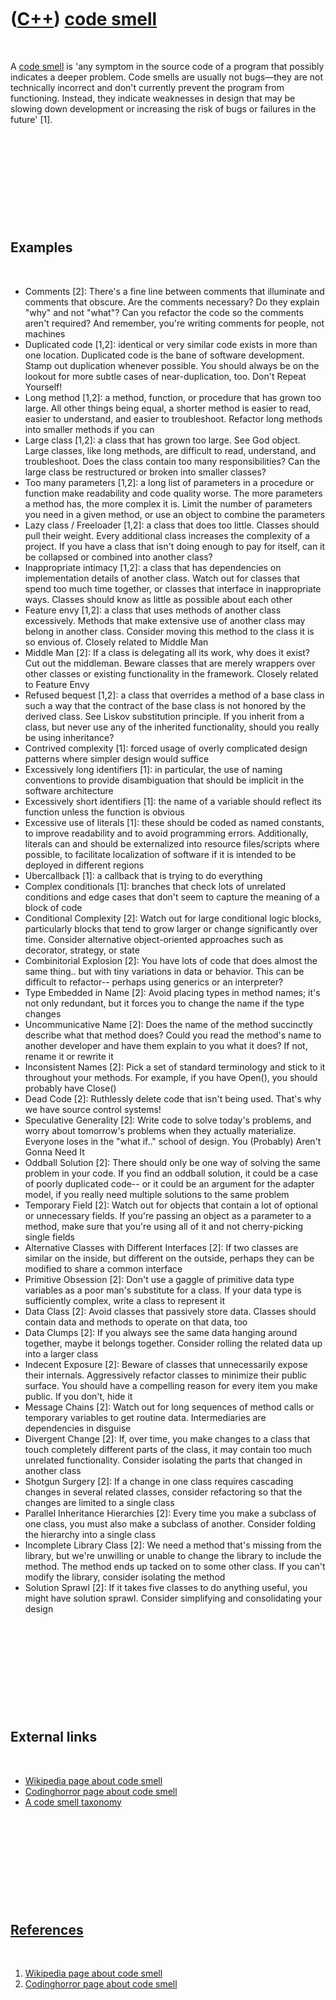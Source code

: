 



 

 

 

 

 

([C++](Cpp.htm)) [code smell](CppCodeSmell.htm)
===============================================

 

A [code smell](CppCodeSmell.htm) is 'any symptom in the source code of a
program that possibly indicates a deeper problem. Code smells are
usually not bugs—they are not technically incorrect and don't currently
prevent the program from functioning. Instead, they indicate weaknesses
in design that may be slowing down development or increasing the risk of
bugs or failures in the future' \[1\].

 

 

 

 

 

Examples
--------

 

-   Comments \[2\]: There's a fine line between comments that illuminate
    and comments that obscure. Are the comments necessary? Do they
    explain "why" and not "what"? Can you refactor the code so the
    comments aren't required? And remember, you're writing comments for
    people, not machines
-   Duplicated code \[1,2\]: identical or very similar code exists in
    more than one location. Duplicated code is the bane of
    software development. Stamp out duplication whenever possible. You
    should always be on the lookout for more subtle cases of
    near-duplication, too. Don't Repeat Yourself!
-   Long method \[1,2\]: a method, function, or procedure that has grown
    too large. All other things being equal, a shorter method is easier
    to read, easier to understand, and easier to troubleshoot. Refactor
    long methods into smaller methods if you can
-   Large class \[1,2\]: a class that has grown too large. See
    God object. Large classes, like long methods, are difficult to read,
    understand, and troubleshoot. Does the class contain too many
    responsibilities? Can the large class be restructured or broken into
    smaller classes?
-   Too many parameters \[1,2\]: a long list of parameters in a
    procedure or function make readability and code quality worse. The
    more parameters a method has, the more complex it is. Limit the
    number of parameters you need in a given method, or use an object to
    combine the parameters
-   Lazy class / Freeloader \[1,2\]: a class that does too little.
    Classes should pull their weight. Every additional class increases
    the complexity of a project. If you have a class that isn't doing
    enough to pay for itself, can it be collapsed or combined into
    another class?
-   Inappropriate intimacy \[1,2\]: a class that has dependencies on
    implementation details of another class. Watch out for classes that
    spend too much time together, or classes that interface in
    inappropriate ways. Classes should know as little as possible about
    each other
-   Feature envy \[1,2\]: a class that uses methods of another
    class excessively. Methods that make extensive use of another class
    may belong in another class. Consider moving this method to the
    class it is so envious of. Closely related to Middle Man
-   Middle Man \[2\]: If a class is delegating all its work, why does it
    exist? Cut out the middleman. Beware classes that are merely
    wrappers over other classes or existing functionality in
    the framework. Closely related to Feature Envy
-   Refused bequest \[1,2\]: a class that overrides a method of a base
    class in such a way that the contract of the base class is not
    honored by the derived class. See Liskov substitution principle. If
    you inherit from a class, but never use any of the inherited
    functionality, should you really be using inheritance?
-   Contrived complexity \[1\]: forced usage of overly complicated
    design patterns where simpler design would suffice
-   Excessively long identifiers \[1\]: in particular, the use of naming
    conventions to provide disambiguation that should be implicit in the
    software architecture
-   Excessively short identifiers \[1\]: the name of a variable should
    reflect its function unless the function is obvious
-   Excessive use of literals \[1\]: these should be coded as named
    constants, to improve readability and to avoid programming errors.
    Additionally, literals can and should be externalized into resource
    files/scripts where possible, to facilitate localization of software
    if it is intended to be deployed in different regions
-   Ubercallback \[1\]: a callback that is trying to do everything
-   Complex conditionals \[1\]: branches that check lots of unrelated
    conditions and edge cases that don't seem to capture the meaning of
    a block of code
-   Conditional Complexity \[2\]: Watch out for large conditional logic
    blocks, particularly blocks that tend to grow larger or change
    significantly over time. Consider alternative object-oriented
    approaches such as decorator, strategy, or state
-   Combinitorial Explosion \[2\]: You have lots of code that does
    almost the same thing.. but with tiny variations in data
    or behavior. This can be difficult to refactor-- perhaps using
    generics or an interpreter?
-   Type Embedded in Name \[2\]: Avoid placing types in method names;
    it's not only redundant, but it forces you to change the name if the
    type changes
-   Uncommunicative Name \[2\]: Does the name of the method succinctly
    describe what that method does? Could you read the method's name to
    another developer and have them explain to you what it does? If not,
    rename it or rewrite it
-   Inconsistent Names \[2\]: Pick a set of standard terminology and
    stick to it throughout your methods. For example, if you have
    Open(), you should probably have Close()
-   Dead Code \[2\]: Ruthlessly delete code that isn't being used.
    That's why we have source control systems!
-   Speculative Generality \[2\]: Write code to solve today's problems,
    and worry about tomorrow's problems when they actually materialize.
    Everyone loses in the "what if.." school of design. You (Probably)
    Aren't Gonna Need It
-   Oddball Solution \[2\]: There should only be one way of solving the
    same problem in your code. If you find an oddball solution, it could
    be a case of poorly duplicated code-- or it could be an argument for
    the adapter model, if you really need multiple solutions to the same
    problem
-   Temporary Field \[2\]: Watch out for objects that contain a lot of
    optional or unnecessary fields. If you're passing an object as a
    parameter to a method, make sure that you're using all of it and not
    cherry-picking single fields
-   Alternative Classes with Different Interfaces \[2\]: If two classes
    are similar on the inside, but different on the outside, perhaps
    they can be modified to share a common interface
-   Primitive Obsession \[2\]: Don't use a gaggle of primitive data type
    variables as a poor man's substitute for a class. If your data type
    is sufficiently complex, write a class to represent it
-   Data Class \[2\]: Avoid classes that passively store data. Classes
    should contain data and methods to operate on that data, too
-   Data Clumps \[2\]: If you always see the same data hanging around
    together, maybe it belongs together. Consider rolling the related
    data up into a larger class
-   Indecent Exposure \[2\]: Beware of classes that unnecessarily expose
    their internals. Aggressively refactor classes to minimize their
    public surface. You should have a compelling reason for every item
    you make public. If you don't, hide it
-   Message Chains \[2\]: Watch out for long sequences of method calls
    or temporary variables to get routine data. Intermediaries are
    dependencies in disguise
-   Divergent Change \[2\]: If, over time, you make changes to a class
    that touch completely different parts of the class, it may contain
    too much unrelated functionality. Consider isolating the parts that
    changed in another class
-   Shotgun Surgery \[2\]: If a change in one class requires cascading
    changes in several related classes, consider refactoring so that the
    changes are limited to a single class
-   Parallel Inheritance Hierarchies \[2\]: Every time you make a
    subclass of one class, you must also make a subclass of another.
    Consider folding the hierarchy into a single class
-   Incomplete Library Class \[2\]: We need a method that's missing from
    the library, but we're unwilling or unable to change the library to
    include the method. The method ends up tacked on to some
    other class. If you can't modify the library, consider isolating the
    method
-   Solution Sprawl \[2\]: If it takes five classes to do anything
    useful, you might have solution sprawl. Consider simplifying and
    consolidating your design

 

 

 

 

 

External links
--------------

 

-   [Wikipedia page about code
    smell](https://en.wikipedia.org/wiki/Code_smell.htm)
-   [Codinghorror page about code
    smell](http://www.codinghorror.com/blog/2006/05/code-smells.html)
-   [A code smell
    taxonomy](www.soberit.hut.fi/mmantyla/BadCodeSmellsTaxonomy.htm)

 

 

 

 

 

[References](CppReferences.htm)
-------------------------------

 

1.  [Wikipedia page about code
    smell](https://en.wikipedia.org/wiki/Code_smell.htm)
2.  [Codinghorror page about code
    smell](http://www.codinghorror.com/blog/2006/05/code-smells.html)

 

 

 

 

 





 



